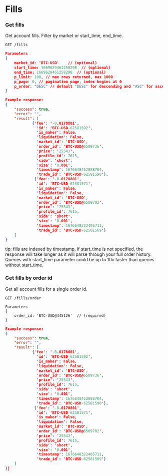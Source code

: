 # Fills

### Get fills

Get account fills. Filter by market or start\_time, end\_time.

```
GET /fills
```

```json
Parameters
{
    market_id: 'BTC-USD'    // (optional)
    start_time: 1669629461258298  // (optional)
    end_time: 1669629461258298  // (optional)
    p_limit: 100, // max rows returned, max 1000
    p_page: 0, // pagination page, index begins at 0
    p_order: "DESC" // default "DESC" for descending and "ASC" for ascending
}
```

```json
Example response:
{
    "success": true,
    "error": "",
    "result": [
            {'fee': '-0.0178801',
              'id': 'BTC-USD-62581592',
              'is_maker': False,
              'liquidation': False,
              'market_id': 'BTC-USD',
              'order_id': 'BTC-USD@6509736',
              'price': '25543',
              'profile_id': 7615,
              'side': 'short',
              'size': '0.001',
              'timestamp': 1676648452088704,
              'trade_id': 'BTC-USD-62581590'},
             {'fee': '-0.0178801',
              'id': 'BTC-USD-62581571',
              'is_maker': False,
              'liquidation': False,
              'market_id': 'BTC-USD',
              'order_id': 'BTC-USD@6509702',
              'price': '25543',
              'profile_id': 7615,
              'side': 'short',
              'size': '0.001',
              'timestamp': 1676648322405711,
              'trade_id': 'BTC-USD-62581569'}
    ]
}
```

tip: fills are indexed by timestamp, if start\_time is not specified, the response will take longer as it will parse through your full order history. Queries with start\_time parameter could be up to 10x faster than queries without start\_time.

### Get fills by order id

Get all account fills for a single order id.

```
GET /fills/order
```

```
Parameters
{
    order_id: 'BTC-USD@445126'  // (required)
}
```

```json
Example response:
{
    "success": true,
    "error": "",
    "result": [
            {'fee': '-0.0178801',
              'id': 'BTC-USD-62581592',
              'is_maker': False,
              'liquidation': False,
              'market_id': 'BTC-USD',
              'order_id': 'BTC-USD@6509736',
              'price': '25543',
              'profile_id': 7615,
              'side': 'short',
              'size': '0.001',
              'timestamp': 1676648452088704,
              'trade_id': 'BTC-USD-62581590'},
             {'fee': '-0.0178801',
              'id': 'BTC-USD-62581571',
              'is_maker': False,
              'liquidation': False,
              'market_id': 'BTC-USD',
              'order_id': 'BTC-USD@6509702',
              'price': '25543',
              'profile_id': 7615,
              'side': 'short',
              'size': '0.001',
              'timestamp': 1676648322405711,
              'trade_id': 'BTC-USD-62581569'}
    ]
}j
```
